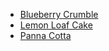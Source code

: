 * [Blueberry Crumble](blueberry-crumble.md)
* [Lemon Loaf Cake](lemon-loaf-cake.md)
* [Panna Cotta](panna-cotta.md)
